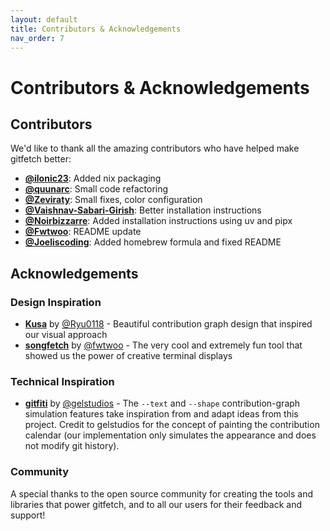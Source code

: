 ```yaml
---
layout: default
title: Contributors & Acknowledgements
nav_order: 7
---
```


# Contributors & Acknowledgements

## Contributors

We'd like to thank all the amazing contributors who have helped make gitfetch better:

- **[@ilonic23](https://github.com/ilonic23)**: Added nix packaging
- **[@quunarc](https://github.com/quunarc)**: Small code refactoring
- **[@Zeviraty](https://github.com/Zeviraty)**: Small fixes, color configuration
- **[@Vaishnav-Sabari-Girish](https://github.com/Vaishnav-Sabari-Girish)**: Better installation instructions
- **[@Noirbizzarre](https://github.com/Noirbizzarre)**: Added installation instructions using uv and pipx
- **[@Fwtwoo](https://github.com/Fwtwoo)**: README update
- **[@Joeliscoding](https://github.com/Joeliscoding)**: Added homebrew formula and fixed README

## Acknowledgements

### Design Inspiration

- **[Kusa](https://github.com/Ryu0118/Kusa)** by [@Ryu0118](https://github.com/Ryu0118) - Beautiful contribution graph design that inspired our visual approach
- **[songfetch](https://github.com/fwtwoo/songfetch)** by [@fwtwoo](https://github.com/fwtwoo) - The very cool and extremely fun tool that showed us the power of creative terminal displays

### Technical Inspiration

- **[gitfiti](https://github.com/gelstudios/gitfiti)** by [@gelstudios](https://github.com/gelstudios) - The `--text` and `--shape` contribution-graph simulation features take inspiration from and adapt ideas from this project. Credit to gelstudios for the concept of painting the contribution calendar (our implementation only simulates the appearance and does not modify git history).

### Community

A special thanks to the open source community for creating the tools and libraries that power gitfetch, and to all our users for their feedback and support!
